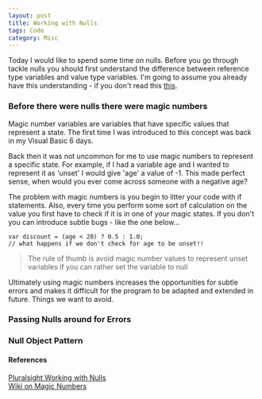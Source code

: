 ```yaml
---
layout: post
title: Working with Nulls
tags: Code 
category: Misc
---
```

Today I would like to spend some time on nulls. Before you go through tackle nulls you should first understand the difference between reference type variables and value type variables. I'm going to assume you already have this understanding - if you don't read this [this](http://stackoverflow.com/questions/5057267/what-is-the-difference-between-a-reference-type-and-value-type-in-c).  

### Before there were nulls there were magic numbers

Magic number variables are variables that have specific values that represent a state. The first time I was introduced to this concept was back in my Visual Basic 6 days. 

Back then it was not uncommon for me to use magic numbers to represent a specific state. For example, if I had a variable age and I wanted to represent it as 'unset' I would give 'age' a value of -1. This made perfect sense, when would you ever come across someone with a negative age?

The problem with magic numbers is you begin to litter your code with if statements. Also, every time you perform some sort of calculation on the value you first have to check if it is in one of your magic states. If you don't you can introduce subtle bugs - like the one below...

~~~
var discount = (age < 20) ? 0.5 : 1.0;  
// what happens if we don't check for age to be unset!!
~~~

> The rule of thumb is avoid magic number values to represent unset variables if you can rather set the variable to null

Ultimately using magic numbers increases the opportunities for subtle errors and makes it difficult for the program to be adapted and extended in future. Things we want to avoid.

### Passing Nulls around for Errors

### Null Object Pattern

#### References

[Pluralsight Working with Nulls](https://app.pluralsight.com/library/courses/csharp-nulls-working)  
[Wiki on Magic Numbers](https://en.wikipedia.org/wiki/Magic_number_(programming)#Unnamed_numerical_constants)  
